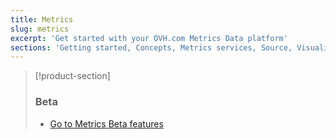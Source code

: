 ```yaml
---
title: Metrics
slug: metrics
excerpt: 'Get started with your OVH.com Metrics Data platform'
sections: 'Getting started, Concepts, Metrics services, Source, Visualization, Use cases, Protocol'
---
```


> [!product-section]
>
> ### Beta
>
> - [Go to Metrics Beta features](https://labs.ovh.com/metrics-beta-features)
>